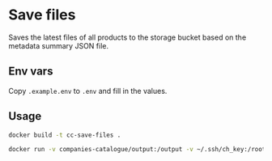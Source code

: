 
# Save files

Saves the latest files of all products to the storage bucket based on the metadata summary JSON file.

## Env vars
Copy `.example.env` to `.env` and fill in the values.

## Usage

```bash
docker build -t cc-save-files .
```

```bash
docker run -v companies-catalogue/output:/output -v ~/.ssh/ch_key:/root/ch_key:ro --env-file .env cc-save-files
```